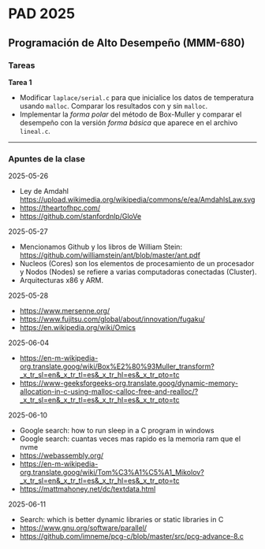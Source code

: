 # PAD 2025
## Programación de Alto Desempeño (MMM-680)

### Tareas
**Tarea 1**
* Modificar `laplace/serial.c` para que inicialice los datos de temperatura usando `malloc`. Comparar los resultados con y sin `malloc`.
* Implementar la *forma polar* del método de Box-Muller y comparar el desempeño con la versión *forma básica* que aparece en el archivo `lineal.c`.

-------------

### Apuntes de la clase

2025-05-26
* Ley de Amdahl https://upload.wikimedia.org/wikipedia/commons/e/ea/AmdahlsLaw.svg
* https://theartofhpc.com/
* https://github.com/stanfordnlp/GloVe 

2025-05-27
* Mencionamos Github y los libros de William Stein: https://github.com/williamstein/ant/blob/master/ant.pdf
* Nucleos (Cores) son los elementos de procesamiento de un procesador y  Nodos (Nodes) se refiere a varias computadoras conectadas (Cluster).
* Arquitecturas x86 y ARM.

2025-05-28
* https://www.mersenne.org/
* https://www.fujitsu.com/global/about/innovation/fugaku/
* https://en.wikipedia.org/wiki/Omics

2025-06-04
* https://en-m-wikipedia-org.translate.goog/wiki/Box%E2%80%93Muller_transform?_x_tr_sl=en&_x_tr_tl=es&_x_tr_hl=es&_x_tr_pto=tc
* https://www-geeksforgeeks-org.translate.goog/dynamic-memory-allocation-in-c-using-malloc-calloc-free-and-realloc/?_x_tr_sl=en&_x_tr_tl=es&_x_tr_hl=es&_x_tr_pto=tc

2025-06-10
* Google search: how to run sleep in a C program in windows
* Google search: cuantas veces mas rapido es la memoria ram que el nvme
* https://webassembly.org/
* https://en-m-wikipedia-org.translate.goog/wiki/Tom%C3%A1%C5%A1_Mikolov?_x_tr_sl=en&_x_tr_tl=es&_x_tr_hl=es&_x_tr_pto=tc
* https://mattmahoney.net/dc/textdata.html

2025-06-11
* Search: which is better dynamic libraries or static libraries in C
* https://www.gnu.org/software/parallel/
* https://github.com/imneme/pcg-c/blob/master/src/pcg-advance-8.c
